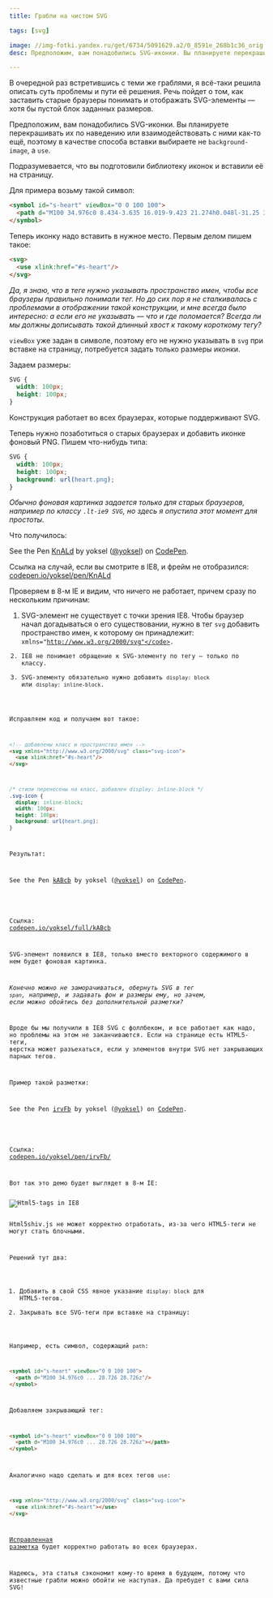 ```yaml
---
title: Грабли на чистом SVG

tags: [svg]

image: //img-fotki.yandex.ru/get/6734/5091629.a2/0_8591e_268b1c36_orig
desc: Предположим, вам понадобились SVG-иконки. Вы планируете перекрашивать их по наведению, поэтому в качестве способа вставки выбираете use. Как заставить старые браузеры понимать и отображать SVG-элементы — хотя бы пустой блок заданных размеров?

---
```

В очередной раз встретившись с теми же граблями, я всё-таки решила описать суть проблемы и пути её решения. Речь пойдет о том, как заставить старые браузеры понимать и отображать SVG-элементы — хотя бы пустой блок заданных размеров.<!--more-->

Предположим, вам понадобились SVG-иконки. Вы планируете перекрашивать их по наведению или взаимодействовать с ними как-то ещё, поэтому в качестве способа вставки выбираете не <code>background-image</code>, а <code>use</code>.

Подразумевается, что вы подготовили библиотеку иконок и вставили её на страницу.

Для примера возьму такой символ:

```html
<symbol id="s-heart" viewBox="0 0 100 100">
  <path d="M100 34.976c0 8.434-3.635 16.019-9.423 21.274h0.048l-31.25 31.25c-3.125 3.125-6.25 6.25-9.375 6.25s-6.25-3.125-9.375-6.25l-31.202-31.25c-5.788-5.255-9.423-12.84-9.423-21.274 0-15.865 12.861-28.726 28.726-28.726 8.434 0 16.019 3.635 21.274 9.423 5.255-5.788 12.84-9.423 21.274-9.423 15.865 0 28.726 12.861 28.726 28.726z" fill="crimson"/>
</symbol>
```

Теперь иконку надо вставить в нужное место. Первым делом пишем такое:

```html
<svg>
  <use xlink:href="#s-heart"/>
</svg>
```

<i>Да, я знаю, что в теге нужно указывать пространство имен, чтобы все браузеры правильно понимали тег. Но до сих пор я не сталкивалась с проблемами в отображении такой конструкции, и мне всегда было интересно: а если его не указывать — что и где поломается? Всегда ли мы должны дописывать такой длинный хвост к такому короткому тегу?</i>

<code>viewBox</code> уже задан в символе, поэтому его не нужно указывать в <code>svg</code> при вставке на страницу, потребуется задать только размеры иконки.

Задаем размеры:


```css
SVG {
  width: 100px;
  height: 100px;
}
```

Конструкция работает во всех браузерах, которые поддерживают SVG.

Теперь нужно позаботиться о старых браузерах и добавить иконке фоновый PNG. Пишем что-нибудь типа:


```css
SVG {
  width: 100px;
  height: 100px;
  background: url(heart.png);
}
```

<i>Обычно фоновая картинка задается только для старых браузеров, например по классу <code>.lt-ie9 SVG</code>, но здесь я опустила этот момент для простоты.</i>

Что получилось:

<p data-height="250" data-theme-id="4974" data-slug-hash="KnALd" data-default-tab="result" data-user="yoksel" class='codepen'>See the Pen <a href='https://codepen.io/yoksel/pen/KnALd/'>KnALd</a> by yoksel (<a href='https://codepen.io/yoksel'>@yoksel</a>) on <a href='https://codepen.io'>CodePen</a>.</p>
<script async src="//codepen.io/assets/embed/ei.js"></script>

Ссылка на случай, если вы смотрите в IE8, и фрейм не отобразился: <a href="https://codepen.io/yoksel/full/KnALd">codepen.io/yoksel/pen/KnALd</a>

Проверяем в 8-м IE и видим, что ничего не работает, причем сразу по нескольким причинам:

1. SVG-элемент не существует с точки зрения IE8. Чтобы браузер начал догадываться о его существовании, нужно в тег <code>svg</code> добавить пространство имен, к которому он принадлежит: <code>xmlns="http://www.w3.org/2000/svg"</code>.
2. IE8 не понимает обращение к SVG-элементу по тегу — только по классу.
3. SVG-элементу обязательно нужно добавить <code>display: block</code> или <code>display: inline-block</code>.

Исправляем код и получаем вот такое:

```html
<!-- добавлены класс и пространство имен -->
<svg xmlns="http://www.w3.org/2000/svg" class="svg-icon">
  <use xlink:href="#s-heart"/>
</svg>
```


```css
/* стили перенесены на класс, добавлен display: inline-block */
.svg-icon {
  display: inline-block;
  width: 100px;
  height: 100px;
  background: url(heart.png);
}
```

Результат:

<p data-height="250" data-theme-id="4974" data-slug-hash="kABcb" data-default-tab="result" data-user="yoksel" class='codepen'>See the Pen <a href='https://codepen.io/yoksel/pen/kABcb/'>kABcb</a> by yoksel (<a href='https://codepen.io/yoksel'>@yoksel</a>) on <a href='https://codepen.io'>CodePen</a>.</p>
<script async src="//codepen.io/assets/embed/ei.js"></script>

Ссылка: <a href="https://codepen.io/yoksel/full/kABcb">codepen.io/yoksel/full/kABcb</a>

SVG-элемент появился в IE8, только вместо векторного содержимого в нем будет фоновая картинка.

<i>Конечно можно не заморачиваться, обернуть SVG в тег <code>span</code>, например, и задавать фон и размеры ему, но зачем, если можно обойтись без дополнительной разметки?</i>

Вроде бы мы получили в IE8 SVG с фоллбеком, и все работает как надо, но проблемы на этом не заканчиваются. Если на странице есть HTML5-теги, верстка может разъехаться, если у элементов внутри SVG нет закрывающих парных тегов.

Пример такой разметки:

<p data-height="500" data-theme-id="4974" data-slug-hash="irvFb" data-default-tab="result" data-user="yoksel" class='codepen'>See the Pen <a href='https://codepen.io/yoksel/pen/irvFb/'>irvFb</a> by yoksel (<a href='https://codepen.io/yoksel'>@yoksel</a>) on <a href='https://codepen.io'>CodePen</a>.</p>
<script async src="//codepen.io/assets/embed/ei.js"></script>

Ссылка: <a href='https://codepen.io/yoksel/pen/irvFb/'>codepen.io/yoksel/pen/irvFb/</a>

Вот так это демо будет выглядет в 8-м IE:

<img src="//img-fotki.yandex.ru/get/6734/5091629.a2/0_8591e_268b1c36_orig" alt="Html5-tags in IE8" title="Html5-tags in IE8"/>

Html5shiv.js не может корректно отработать, из-за чего HTML5-теги не могут стать блочными.

Решений тут два:

1. Добавить в свой CSS явное указание <code>display: block</code> для HTML5-тегов.
2. Закрывать все SVG-теги при вставке на страницу:

Например, есть символ, содержащий <code>path</code>:

```html
<symbol id="s-heart" viewBox="0 0 100 100">
  <path d="M100 34.976c0 ... 28.726 28.726z"/>
</symbol>
```

Добавляем закрывающий тег:

```html
<symbol id="s-heart" viewBox="0 0 100 100">
  <path d="M100 34.976c0 ... 28.726 28.726z"></path>
</symbol>
```

Аналогично надо сделать и для всех тегов <code>use</code>:

```html
<svg xmlns="http://www.w3.org/2000/svg" class="svg-icon">
  <use xlink:href="#s-heart"></use>
</svg>
```

<a href="https://codepen.io/yoksel/pen/CujKg">Исправленная разметка</a> будет корректно работать во всех браузерах.

Надеюсь, эта статья сэкономит кому-то время в будущем, потому что известные грабли можно обойти не наступая. Да пребудет с вами сила SVG!
